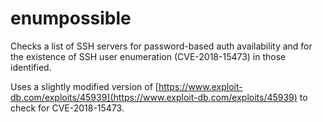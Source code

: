 # enumpossible
Checks a list of SSH servers for password-based auth availability and for the existence of SSH user enumeration (CVE-2018-15473) in those identified.

Uses a slightly modified version of [https://www.exploit-db.com/exploits/45939](https://www.exploit-db.com/exploits/45939) to check for CVE-2018-15473.
